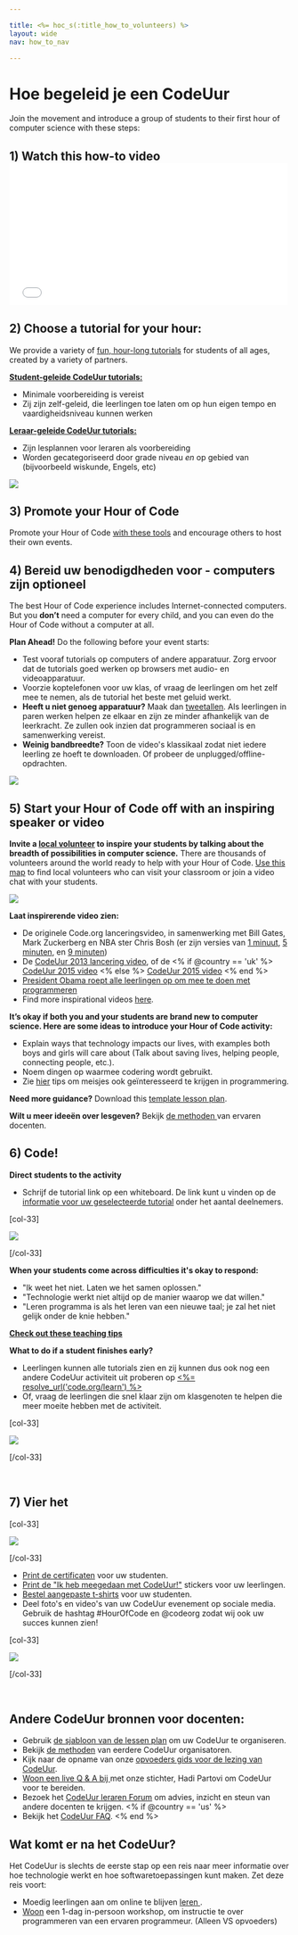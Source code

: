 ```yaml
---

title: <%= hoc_s(:title_how_to_volunteers) %>
layout: wide
nav: how_to_nav

---
```


# Hoe begeleid je een CodeUur

Join the movement and introduce a group of students to their first hour of computer science with these steps:

## 1) Watch this how-to video <iframe width="500" height="255" src="//www.youtube.com/embed/SrnvvWDm73k" frameborder="0" allowfullscreen></iframe>
## 2) Choose a tutorial for your hour:

We provide a variety of [fun, hour-long tutorials](<%= resolve_url('https://code.org/learn') %>) for students of all ages, created by a variety of partners.

**[Student-geleide CodeUur tutorials:](<%= resolve_url("https://code.org/learn") %>)**

  * Minimale voorbereiding is vereist
  * Zij zijn zelf-geleid, die leerlingen toe laten om op hun eigen tempo en vaardigheidsniveau kunnen werken

**[Leraar-geleide CodeUur tutorials:](<%= resolve_url("https://code.org/educate/teacher-led") %>)**

  * Zijn lesplannen voor leraren als voorbereiding
  * Worden gecategoriseerd door grade niveau *en* op gebied van (bijvoorbeeld wiskunde, Engels, etc)

[![](/images/fit-700/tutorials.png)](<%= resolve_url('https://code.org/learn') %>)

## 3) Promote your Hour of Code

Promote your Hour of Code [with these tools](<%= resolve_url('/promote') %>) and encourage others to host their own events.

## 4) Bereid uw benodigdheden voor - computers zijn optioneel

The best Hour of Code experience includes Internet-connected computers. But you **don’t** need a computer for every child, and you can even do the Hour of Code without a computer at all.

**Plan Ahead!** Do the following before your event starts:

  * Test vooraf tutorials op computers of andere apparatuur. Zorg ervoor dat de tutorials goed werken op browsers met audio- en videoapparatuur.
  * Voorzie koptelefonen voor uw klas, of vraag de leerlingen om het zelf mee te nemen, als de tutorial het beste met geluid werkt.
  * **Heeft u niet genoeg apparatuur?** Maak dan [tweetallen](https://www.youtube.com/watch?v=vgkahOzFH2Q). Als leerlingen in paren werken helpen ze elkaar en zijn ze minder afhankelijk van de leerkracht. Ze zullen ook inzien dat programmeren sociaal is en samenwerking vereist.
  * **Weinig bandbreedte?** Toon de video's klassikaal zodat niet iedere leerling ze hoeft te downloaden. Of probeer de unplugged/offline-opdrachten.

![](/images/fit-350/group_ipad.jpg)

## 5) Start your Hour of Code off with an inspiring speaker or video

**Invite a [local volunteer](https://code.org/volunteer/local) to inspire your students by talking about the breadth of possibilities in computer science.** There are thousands of volunteers around the world ready to help with your Hour of Code. [Use this map](https://code.org/volunteer/local) to find local volunteers who can visit your classroom or join a video chat with your students.

[![](/images/fit-300/volunteer-map.png)](<%= resolve_url('https://code.org/volunteer/local') %>)

**Laat inspirerende video zien:**

  * De originele Code.org lanceringsvideo, in samenwerking met Bill Gates, Mark Zuckerberg en NBA ster Chris Bosh (er zijn versies van [1 minuut](https://www.youtube.com/watch?v=qYZF6oIZtfc), [5 minuten](https://www.youtube.com/watch?v=nKIu9yen5nc), en [9 minuten](https://www.youtube.com/watch?v=dU1xS07N-FA))
  * De [CodeUur 2013 lancering video](https://www.youtube.com/watch?v=FC5FbmsH4fw), of de <% if @country == 'uk' %> [CodeUur 2015 video](https://www.youtube.com/watch?v=7L97YMYqLHc) <% else %> [CodeUur 2015 video](https://www.youtube.com/watch?v=7L97YMYqLHc) <% end %>
  * [President Obama roept alle leerlingen op om mee te doen met programmeren](https://www.youtube.com/watch?v=6XvmhE1J9PY)
  * Find more inspirational videos [here](https://www.youtube.com/playlist?list=PLzdnOPI1iJNfpD8i4Sx7U0y2MccnrNZuP).

**It’s okay if both you and your students are brand new to computer science. Here are some ideas to introduce your Hour of Code activity:**

  * Explain ways that technology impacts our lives, with examples both boys and girls will care about (Talk about saving lives, helping people, connecting people, etc.).
  * Noem dingen op waarmee codering wordt gebruikt.
  * Zie [hier](<%= resolve_url('https://code.org/girls') %>) tips om meisjes ook geïnteresseerd te krijgen in programmering.

**Need more guidance?** Download this [template lesson plan](/files/EducatorHourofCodeLessonPlanOutline.docx).

**Wilt u meer ideeën over lesgeven?** Bekijk [ de methoden ](http://www.slideshare.net/TeachCode/hour-of-code-best-practices-for-successful-educators-51273466) van ervaren docenten.

## 6) Code!

**Direct students to the activity**

  * Schrijf de tutorial link op een whiteboard. De link kunt u vinden op de [informatie voor uw geselecteerde tutorial](<%= resolve_url('https://code.org/learn') %>) onder het aantal deelnemers.

[col-33]

![](/images/fit-300/group_ar.jpg)

[/col-33]

**When your students come across difficulties it's okay to respond:**

  * "Ik weet het niet. Laten we het samen oplossen."
  * "Technologie werkt niet altijd op de manier waarop we dat willen."
  * "Leren programma is als het leren van een nieuwe taal; je zal het niet gelijk onder de knie hebben."

**[Check out these teaching tips](http://www.code.org/files/CSTT_IntroducingCS.PDF)**

**What to do if a student finishes early?**

  * Leerlingen kunnen alle tutorials zien en zij kunnen dus ook nog een andere CodeUur activiteit uit proberen op [<%= resolve_url('code.org/learn') %>](<%= resolve_url('https://code.org/learn') %>)
  * Of, vraag de leerlingen die snel klaar zijn om klasgenoten te helpen die meer moeite hebben met de activiteit.

[col-33]

![](/images/fit-250/highschoolgirls.jpeg)

[/col-33]

<p style="clear:both">
  &nbsp;
</p>

## 7) Vier het

[col-33]

![](/images/fit-300/boy-certificate.jpg)

[/col-33]

  * [Print de certificaten](<%= resolve_url('https://code.org/certificates') %>) voor uw studenten.
  * [Print de "Ik heb meegedaan met CodeUur!"](<%= resolve_url('/promote/resources#stickers') %>) stickers voor uw leerlingen.
  * [Bestel aangepaste t-shirts](http://blog.code.org/post/132608499493/hour-of-code-shirts-and-more) voor uw studenten.
  * Deel foto's en video's van uw CodeUur evenement op sociale media. Gebruik de hashtag #HourOfCode en @codeorg zodat wij ook uw succes kunnen zien!

[col-33]

![](/images/fit-260/highlight-certificates.jpg)

[/col-33]

<p style="clear:both">
  &nbsp;
</p>

## Andere CodeUur bronnen voor docenten:

  * Gebruik [de sjabloon van de lessen plan](/files/EducatorHourofCodeLessonPlanOutline.docx) om uw CodeUur te organiseren.
  * Bekijk [de methoden](http://www.slideshare.net/TeachCode/hour-of-code-best-practices-for-successful-educators-51273466) van eerdere CodeUur organisatoren. 
  * Kijk naar de opname van onze [ opvoeders gids voor de lezing van CodeUur](https://youtu.be/EJeMeSW2-Mw).
  * [Woon een live Q & A bij ](http://www.eventbrite.com/e/ask-your-final-questions-and-prepare-for-the-2015-hour-of-code-with-codeorg-founder-hadi-partovi-tickets-17987437911) met onze stichter, Hadi Partovi om CodeUur voor te bereiden.
  * Bezoek het [CodeUur leraren Forum](http://forum.code.org/c/plc/hour-of-code) om advies, inzicht en steun van andere docenten te krijgen. <% if @country == 'us' %>
  * Bekijk het [CodeUur FAQ](https://support.code.org/hc/en-us/categories/200147083-Hour-of-Code). <% end %>

## Wat komt er na het CodeUur?

Het CodeUur is slechts de eerste stap op een reis naar meer informatie over hoe technologie werkt en hoe softwaretoepassingen kunt maken. Zet deze reis voort:

  * Moedig leerlingen aan om online te blijven [leren ](<%= resolve_url('https://code.org/learn/beyond') %>).
  * [Woon](<%= resolve_url('https://code.org/professional-development-workshops') %>) een 1-dag in-persoon workshop, om instructie te over programmeren van een ervaren programmeur. (Alleen VS opvoeders)